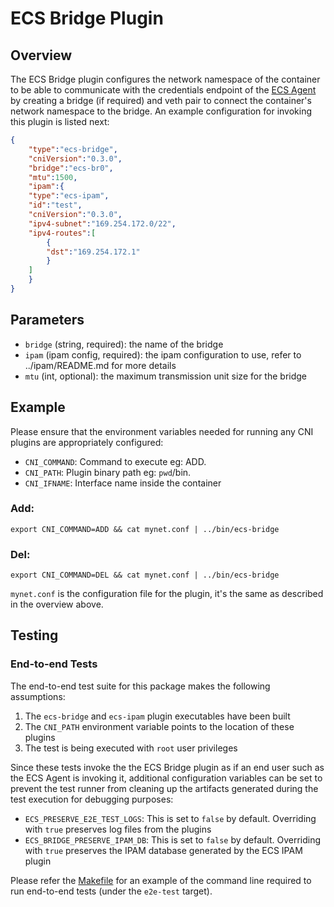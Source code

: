 # ECS Bridge Plugin

## Overview

The ECS Bridge plugin configures the network namespace of the container to be
able to communicate with the credentials endpoint of the [ECS Agent](https://github.com/aws/amazon-ecs-agent) by creating a
bridge (if required) and veth pair to connect the container's network namespace
to the bridge. An example configuration for invoking this plugin is listed next:
```json
{
    "type":"ecs-bridge",
    "cniVersion":"0.3.0",
    "bridge":"ecs-br0",
    "mtu":1500,
    "ipam":{
	"type":"ecs-ipam",
	"id":"test",
	"cniVersion":"0.3.0",
	"ipv4-subnet":"169.254.172.0/22",
	"ipv4-routes":[
	    {
		"dst":"169.254.172.1"
	    }
	]
    }
}
```

## Parameters
* `bridge` (string, required): the name of the bridge
* `ipam` (ipam config, required): the ipam configuration to use, refer 
to ../ipam/README.md for more details 
* `mtu` (int, optional): the maximum transmission unit size for the bridge

## Example
Please ensure that the environment variables needed for running any CNI plugins
are appropriately configured:
* `CNI_COMMAND`: Command to execute eg: ADD.
* `CNI_PATH`: Plugin binary path eg: `pwd`/bin.
* `CNI_IFNAME`: Interface name inside the container

### Add:
```
export CNI_COMMAND=ADD && cat mynet.conf | ../bin/ecs-bridge
```

### Del:
```
export CNI_COMMAND=DEL && cat mynet.conf | ../bin/ecs-bridge
```

`mynet.conf` is the configuration file for the plugin, it's the same as described
in the overview above.

## Testing

### End-to-end Tests

The end-to-end test suite for this package makes the following assumptions:
1. The `ecs-bridge` and `ecs-ipam` plugin executables have been built
2. The `CNI_PATH` environment variable points to the location of these plugins
3. The test is being executed with `root` user privileges

Since these tests invoke the the ECS Bridge plugin as if an end user such as 
the ECS Agent is invoking it, additional configuration variables can be set to 
prevent the test runner from cleaning up the artifacts generated during the test 
execution for debugging purposes: 
* `ECS_PRESERVE_E2E_TEST_LOGS`: This is set to `false` by default.
Overriding with `true` preserves log files from the plugins
* `ECS_BRIDGE_PRESERVE_IPAM_DB`: This is set to `false` by default. Overriding
with `true` preserves the IPAM database generated by the ECS IPAM plugin

Please refer the [Makefile](../../Makefile) for an example of the command line required to
run end-to-end tests (under the `e2e-test` target).
